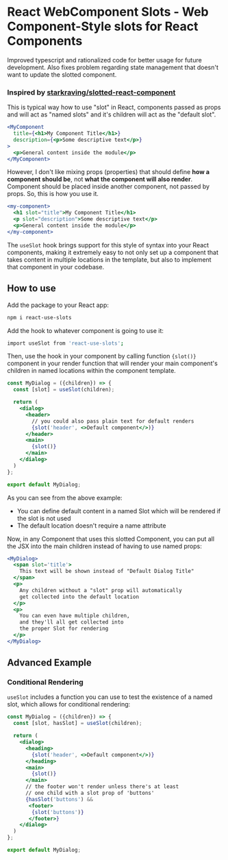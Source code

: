# React WebComponent Slots - Web Component-Style slots for React Components

Improved typescript and rationalized code for better usage for future development. Also fixes problem regarding state management that doesn't want to update the slotted component.

### Inspired by [starkraving/slotted-react-component](https://github.com/starkraving/slotted-react-component)

This is typical way how to use "slot" in React, components passed as props and will act as "named slots" and it's children will act as the "default slot".

```jsx
<MyComponent
  title={<h1>My Component Title</h1>}
  description={<p>Some descriptive text</p>}
>
  <p>General content inside the module</p>
</MyComponent>
```

However, I don't like mixing props (properties) that should define **how a component should be**, not **what the component will also render**. Component should be placed inside another component, not passed by props. So, this is how you use it.

```jsx
<my-component>
  <h1 slot="title">My Component Title</h1>
  <p slot="description">Some descriptive text</p>
  <p>General content inside the module</p>
</my-component>
```

The `useSlot` hook brings support for this style of syntax into your React components, making it extremely easy to not only
set up a component that takes content in multiple locations in the template, but also to implement that component in your codebase.

## How to use
Add the package to your React app:

```bash
npm i react-use-slots
```

Add the hook to whatever component is going to use it:

```bash
import useSlot from 'react-use-slots';
```

Then, use the hook in your component by calling function `{slot()}` component in your render function that will render your main component's children in named locations within the component template.

```jsx
const MyDialog = ({children}) => {
  const [slot] = useSlot(children);

  return (
    <dialog>
      <header>
        // you could also pass plain text for default renders
        {slot('header', <>Default component</>)}
      </header>
      <main>
        {slot()}
      </main>
    </dialog>
  )
};

export default MyDialog;
```

As you can see from the above example:

* You can define default content in a named Slot which will be rendered if the slot is not used
* The default location doesn't require a name attribute

Now, in any Component that uses this slotted Component, you can put all the JSX into the main children instead of having to use named props:

```jsx
<MyDialog>
  <span slot='title'>
    This text will be shown instead of "Default Dialog Title"
  </span>
  <p>
    Any children without a "slot" prop will automatically 
    get collected into the default location
  </p>
  <p>
    You can even have multiple children,
    and they'll all get collected into
    the proper Slot for rendering
  </p>
</MyDialog>
```

## Advanced Example

### Conditional Rendering

`useSlot` includes a function you can use to test the existence of a named slot, which allows for conditional rendering:

```jsx
const MyDialog = ({children}) => {
  const [slot, hasSlot] = useSlot(children);

  return (
    <dialog>
      <heading>
        {slot('header', <>Default component</>)}
      </heading>
      <main>
        {slot()}
      </main>
      // the footer won't render unless there's at least
      // one child with a slot prop of 'buttons'
      {hasSlot('buttons') && 
       <footer>
        {slot('buttons')}
       </footer>}
    </dialog>
  )
};

export default MyDialog;
```
